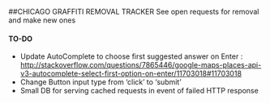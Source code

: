 ##CHICAGO GRAFFITI REMOVAL TRACKER
See open requests for removal and make new ones

#### TO-DO
* Update AutoComplete to choose first suggested answer on Enter : http://stackoverflow.com/questions/7865446/google-maps-places-api-v3-autocomplete-select-first-option-on-enter/11703018#11703018
* Change Button input type from ‘click’ to ‘submit’ 
* Small DB for serving cached requests in event of failed HTTP response
